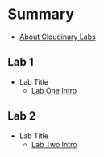 # Summary

* [About Cloudinary Labs](README.md)

## Lab 1

* Lab Title
  * [Lab One Intro](/lab1/lab1-intro.md "Lab One Intro")

## Lab 2

* Lab Title
  * [Lab Two Intro](/lab2/lab2-intro.md "Lab Two Intro")

